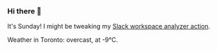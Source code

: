### Hi there :wave:

It's Sunday! I might be tweaking my [Slack workspace analyzer action](https://github.com/bewuethr/slack-analyzer).

Weather in Toronto: overcast, at -9°C.
